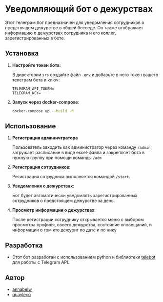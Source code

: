# Уведомляющий бот о дежурствах

Этот телеграм бот предназначен для уведомления сотрудников о предстоящем дежурстве в общей бесседе. Он также отображает информацию о дежурствах сотрудника и его коллег, зарегистрированных в боте.

## Установка



1. **Настройте токен бота**:

   В директории `srs` создайте файл `.env` и добавьте в него токен вашего телеграм бота и ключ:

   ```
   TELEGRAM_API_TOKEN=
   TELEGRAM_KEY=
   ```
2. **Запуск через docker-compose**:

   ```bash
   docker-compose up --build -d
   ```

## Использование

1. **Регистрация админичтратора**

    Пользователь заходить как администратор через команду `/admin`, загружает расписание в виде excel-файла и закрепляет бота в нужную группу при помощи команды `/adm`


2. **Регистрация сотрудников**:

    Регистрация сотрудника выполняется командой `/start`.

3. **Уведомления о дежурствах**:

   Бот будет автоматически уведомлять зарегистрированных сотрудников о предстоящем дежурстве за день.

4. **Просмотр информации о дежурствах**:

   После регистрации сотруднику открывается меню с выбором просмотра профиля, своего дежурства, состояние оповещаний, и информации о том кто дежурит по дате и по нику


## Разработка

- Этот бот разработан с использованием python и библиотеки [telebot](https://pypi.org/project/pyTelegramBotAPI/) для работы с Telegram API.

## Автор

- [annabelw](https://github.com/annabelwy)
- [quayleco](https://github.com/Azamat-Giztdinov)

